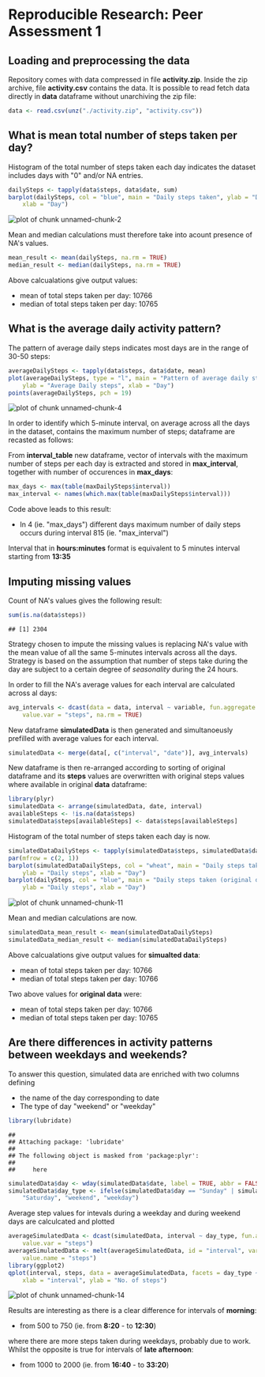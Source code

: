 # Reproducible Research: Peer Assessment 1


## Loading and preprocessing the data
Repository comes with data compressed in file **activity.zip**.  Inside the zip archive, file **activity.csv** contains the data. It is possible to read fetch data directly in **data** dataframe without unarchiving the zip file:


```r
data <- read.csv(unz("./activity.zip", "activity.csv"))
```



## What is mean total number of steps taken per day?
Histogram of the total number of steps taken each day indicates the dataset includes days with "0" and/or NA entries.

```r
dailySteps <- tapply(data$steps, data$date, sum)
barplot(dailySteps, col = "blue", main = "Daily steps taken", ylab = "Daily steps", 
    xlab = "Day")
```

![plot of chunk unnamed-chunk-2](figure/unnamed-chunk-2.png) 


Mean and median calculations must therefore take into acount presence of NA's values.

```r
mean_result <- mean(dailySteps, na.rm = TRUE)
median_result <- median(dailySteps, na.rm = TRUE)
```


Above calcualations give output values:
- mean of total steps taken per day: 10766
- median of total steps taken per day: 10765

## What is the average daily activity pattern?
The pattern of average daily steps indicates most days are in the range of 30-50 steps:

```r
averageDailySteps <- tapply(data$steps, data$date, mean)
plot(averageDailySteps, type = "l", main = "Pattern of average daily steps", 
    ylab = "Average Daily steps", xlab = "Day")
points(averageDailySteps, pch = 19)
```

![plot of chunk unnamed-chunk-4](figure/unnamed-chunk-4.png) 


In order to identify which 5-minute interval, on average across all the days in the dataset, contains the maximum number of steps; dataframe are recasted as follows:



From **interval_table** new dataframe, vector of intervals with the maximum number of steps per each day is extracted and stored in **max_interval**, together with number of occurences in **max_days**:

```r
max_days <- max(table(maxDailySteps$interval))
max_interval <- names(which.max(table(maxDailySteps$interval)))
```

Code above leads to this result:
- In 4 (ie. "max_days") different days maximum number of daily steps occurs during interval 815 (ie. "max_interval")


Interval that in **hours:minutes** format is equivalent to 5 minutes interval starting from **13:35**



## Imputing missing values
Count of NA's values gives the following result:

```r
sum(is.na(data$steps))
```

```
## [1] 2304
```


Strategy chosen to impute the missing values is replacing NA's value with the mean value of all the same 5-minutes intervals across all the days. Strategy is based on the assumption that number of steps take during the day are subject to a certain degree of *seasonality* during the 24 hours.

In order to fill the NA's average values for each interval are calculated across al days:

```r
avg_intervals <- dcast(data = data, interval ~ variable, fun.aggregate = mean, 
    value.var = "steps", na.rm = TRUE)
```


New dataframe **simulatedData** is then generated and simultanoeusly prefilled with average values for each interval.

```r
simulatedData <- merge(data[, c("interval", "date")], avg_intervals)
```


New dataframe is then re-arranged according to sorting of original dataframe and its **steps** values are overwritten with original steps values where available in original **data** dataframe:

```r
library(plyr)
simulatedData <- arrange(simulatedData, date, interval)
availableSteps <- !is.na(data$steps)
simulatedData$steps[availableSteps] <- data$steps[availableSteps]
```


Histogram of the total number of steps taken each day is now.

```r
simulatedDataDailySteps <- tapply(simulatedData$steps, simulatedData$date, sum)
par(mfrow = c(2, 1))
barplot(simulatedDataDailySteps, col = "wheat", main = "Daily steps taken (simulated data)", 
    ylab = "Daily steps", xlab = "Day")
barplot(dailySteps, col = "blue", main = "Daily steps taken (original data)", 
    ylab = "Daily steps", xlab = "Day")
```

![plot of chunk unnamed-chunk-11](figure/unnamed-chunk-11.png) 


Mean and median calculations are now.

```r
simulatedData_mean_result <- mean(simulatedDataDailySteps)
simulatedData_median_result <- median(simulatedDataDailySteps)
```

Above calcualations give output values for **simualted data**:
- mean of total steps taken per day: 10766
- median of total steps taken per day: 10766

Two above values for **original data** were:
- mean of total steps taken per day: 10766
- median of total steps taken per day: 10765

## Are there differences in activity patterns between weekdays and weekends?
To answer this question, simulated data are enriched with two columns defining 
- the name of the day corresponding to date
- The type of day "weekend" or "weekday"


```r
library(lubridate)
```

```
## 
## Attaching package: 'lubridate'
## 
## The following object is masked from 'package:plyr':
## 
##     here
```

```r
simulatedData$day <- wday(simulatedData$date, label = TRUE, abbr = FALSE)
simulatedData$day_type <- ifelse(simulatedData$day == "Sunday" | simulatedData$day == 
    "Saturday", "weekend", "weekday")
```


Average step values for intevals during a weekday and during weekend days are calculcated and plotted

```r
averageSimulatedData <- dcast(simulatedData, interval ~ day_type, fun.aggregate = mean, 
    value.var = "steps")
averageSimulatedData <- melt(averageSimulatedData, id = "interval", variable.name = "day_type", 
    value.name = "steps")
library(ggplot2)
qplot(interval, steps, data = averageSimulatedData, facets = day_type ~ ., geom = "line", 
    xlab = "interval", ylab = "No. of steps")
```

![plot of chunk unnamed-chunk-14](figure/unnamed-chunk-14.png) 


Results are interesting as there is a clear difference for intervals of **morning**:

- from 500 to 750 (ie. from **8:20** - to **12:30**)

where there are more steps taken during weekdays, probably due to work. Whilst the opposite is true for intervals of **late afternoon**:
- from 1000 to 2000 (ie. from **16:40** - to **33:20**)


